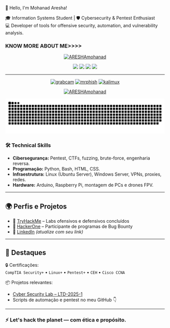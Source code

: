 👋 Hello, I'm Mohanad Aresha!

🎓 Information Systems Student | 🛡️ Cybersecurity & Pentest Enthusiast  
💻 Developer of tools for offensive security, automation, and vulnerability analysis.


### KNOW MORE ABOUT ME>>>>
<p align="center">
<a href="https://github.com/ARESHAmohanad"><img title="ARESHAmohanad" src="https://github-readme-stats.vercel.app/api?username=ARESHAmohanad&show_icons=true&include_all_commits=true&theme=chartreuse-dark&cache_seconds=3200"></a>

  
<p align="center">
<a href="https://www.instagram.com/aresha_mohanad" target="_blank"><img src="https://img.shields.io/badge/-Instagram-%23E4405F?style=for-the-badge&logo=instagram&logoColor=white" target="_blank"></a>
<a href="https://discord.gg/443muh" target="_blank"><img src="https://img.shields.io/badge/Discord-7289DA?style=for-the-badge&logo=discord&logoColor=white" target="_blank"></a> 
<a href = "mailto:mhndrysht2@gmail.com"><img src="https://img.shields.io/badge/-Gmail-%23333?style=for-the-badge&logo=gmail&logoColor=white" target="_blank"></a>
<a href="https://www.linkedin.com/in/mohanad-aresha" target="_blank"><img src="https://img.shields.io/badge/-LinkedIn-%230077B5?style=for-the-badge&logo=linkedin&logoColor=white" target="_blank"></a> 
<p align="center">

---


<p align="center">
<a href="https://github.com/ARESHAmohanad/Mu-Auto-Attack"><img title="grabcam" src="https://github-readme-stats.vercel.app/api/pin/?username=ARESHAmohanad&repo=Mu-Auto-Attack&theme=radical"></a>
<a href="https://github.com/ARESHAmohanad/Gerador-de-senhas"><img title="mrphish" src="https://github-readme-stats.vercel.app/api/pin/?username=ARESHAmohanad&repo=Gerador-de-senhas&theme=highcontrast"></a>
<a href="https://github.com/ARESHAmohanad/whatspoof"><img title="kalimux" src="https://github-readme-stats.vercel.app/api/pin/?username=ARESHAmohanad&repo=whatspoof&theme=vision-friendly-dark"></a>
</p>

<p align="center">
<a href="https://github.com/ARESHAmohanad"><img title="ARESHAmohanad" src="https://github-readme-stats.vercel.app/api/top-langs/?username=ARESHAmohanad&layout=compact"></a>
</p>


![snake gif](https://raw.githubusercontent.com/Platane/snk/output/github-contribution-grid-snake.svg)






### 🛠️ Technical Skills

- **Cibersegurança:** Pentest, CTFs, fuzzing, brute-force, engenharia reversa.
- **Programação:** Python, Bash, HTML, CSS.
- **Infraestrutura:** Linux (Ubuntu Server), Windows Server, VPNs, proxies, redes.
- **Hardware:** Arduino, Raspberry Pi, montagem de PCs e drones FPV.

---

## 🌍 Perfis e Projetos

- 🔗 [TryHackMe](https://tryhackme.com/p/muh443) – Labs ofensivos e defensivos concluídos
- 🔗 [HackerOne](https://hackerone.com/443muh) – Participante de programas de Bug Bounty
- 🔗 [LinkedIn](https://www.linkedin.com/in/seu-usuario) *(atualize com seu link)*

---

## 📌 Destaques

🔒 Certificações:  
`CompTIA Security+` • `Linux+` • `Pentest+` • `CEH` • `Cisco CCNA`

📦 Projetos relevantes:  
- [Cyber Security Lab – LTD-2025-1](https://github.com/LTD-2025-1-Cyber-Security-Project)  
- Scripts de automação e pentest no meu GitHub 👇

---

### ⚡ Let's hack the planet — com ética e propósito.
